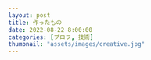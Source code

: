 ```yaml
---
layout: post
title: 作ったもの
date: 2022-08-22 8:00:00
categories: [プロフ, 技術]
thumbnail: "assets/images/creative.jpg"
---
```


